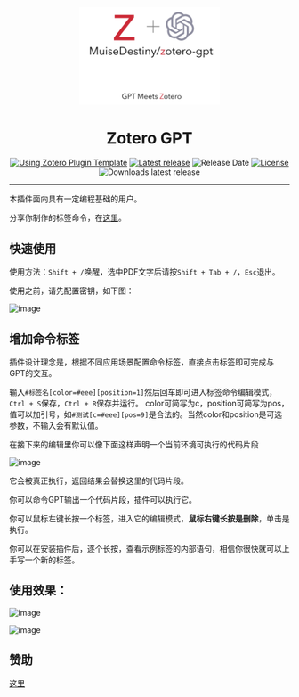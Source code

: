 <div align="center">
  <img src="background.png" alt="ZoteroGPT" width="50%" />

# Zotero GPT


[![Using Zotero Plugin Template](https://img.shields.io/badge/Using-Zotero%20Plugin%20Template-blue?style=flat-round&logo=github)](https://github.com/windingwind/zotero-plugin-template)
[![Latest release](https://img.shields.io/github/v/release/MuiseDestiny/zotero-gpt)](https://github.com/MuiseDestiny/zotero-gpt/releases)
![Release Date](https://img.shields.io/github/release-date/MuiseDestiny/zotero-gpt?color=9cf)
[![License](https://img.shields.io/github/license/MuiseDestiny/zotero-gpt)](https://github.com/MuiseDestiny/zotero-gpt/blob/master/LICENSE)
![Downloads latest release](https://img.shields.io/github/downloads/MuiseDestiny/zotero-gpt/latest/total?color=yellow)


</div>




---

本插件面向具有一定编程基础的用户。

分享你制作的标签命令，在[这里](https://github.com/MuiseDestiny/zotero-gpt/discussions/3)。

## 快速使用

使用方法：`Shift + /`唤醒，选中PDF文字后请按`Shift + Tab + /`，`Esc`退出。

使用之前，请先配置密钥，如下图：

![image](https://user-images.githubusercontent.com/51939531/228170449-200bd14f-98db-42ee-bebc-cbc11e742ab8.png)

## 增加命令标签

插件设计理念是，根据不同应用场景配置命令标签，直接点击标签即可完成与GPT的交互。

输入`#标签名[color=#eee][position=1]`然后回车即可进入标签命令编辑模式，`Ctrl + S`保存，`Ctrl + R`保存并运行。
color可简写为c，position可简写为pos，值可以加引号，如`#测试[c=#eee][pos=9]`是合法的。当然color和position是可选参数，不输入会有默认值。

在接下来的编辑里你可以像下面这样声明一个当前环境可执行的代码片段

![image](https://user-images.githubusercontent.com/51939531/228172456-6ebf2602-61a3-4b42-8044-d68eb7069839.png)

它会被真正执行，返回结果会替换这里的代码片段。

你可以命令GPT输出一个代码片段，插件可以执行它。

你可以鼠标左键长按一个标签，进入它的编辑模式，**鼠标右键长按是删除**，单击是执行。

你可以在安装插件后，逐个长按，查看示例标签的内部语句，相信你很快就可以上手写一个新的标签。

## 使用效果：

![image](https://user-images.githubusercontent.com/51939531/228174701-a836fe66-8c4b-481f-9298-3ba5372f483b.png)

![image](https://user-images.githubusercontent.com/51939531/228174243-a45dd020-af8e-4cb3-b718-fa8f9714d93a.png)


## 赞助

[这里](https://github.com/MuiseDestiny/zotero-reference#%E8%B5%9E%E5%8A%A9)

